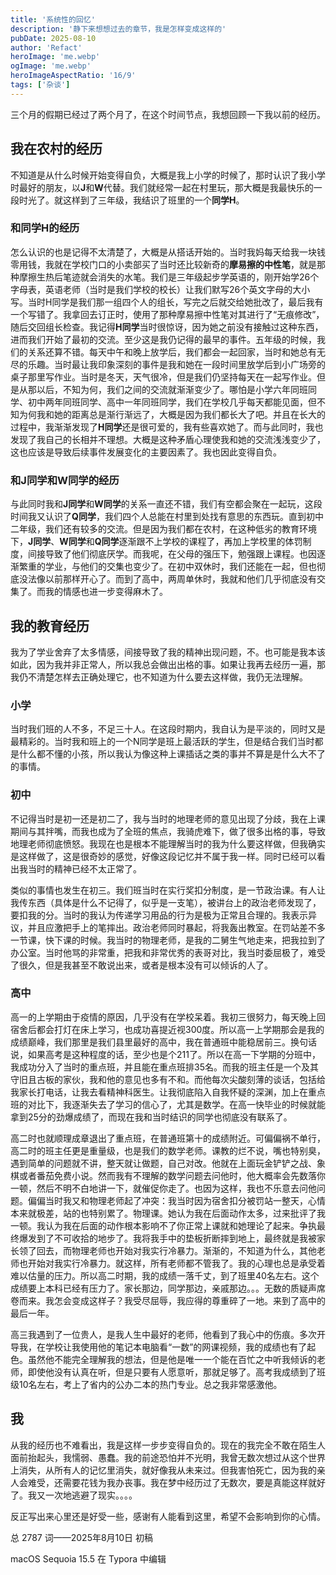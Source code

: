 ```yaml
---
title: '系统性的回忆'
description: '静下来想想过去的章节，我是怎样变成这样的'
pubDate: 2025-08-10
author: 'Refact'
heroImage: 'me.webp'
ogImage: 'me.webp'
heroImageAspectRatio: '16/9'
tags: ['杂谈']
---
```


三个月的假期已经过了两个月了，在这个时间节点，我想回顾一下我以前的经历。

## 我在农村的经历

不知道是从什么时候开始变得自负，大概是我上小学的时候了，那时认识了我小学时最好的朋友，以**J**和**W**代替。我们就经常一起在村里玩，那大概是我最快乐的一段时光了。就这样到了三年级，我结识了班里的一个**同学H**。

### 和同学H的经历

怎么认识的也是记得不太清楚了，大概是从搭话开始的。当时我妈每天给我一块钱零用钱，我就在学校门口的小卖部买了当时还比较新奇的**摩易擦的中性笔**，就是那种摩擦生热后笔迹就会消失的水笔。我们是三年级起步学英语的，刚开始学26个字母表，英语老师（当时是我们学校的校长）让我们默写26个英文字母的大小写。当时H同学是我们那一组四个人的组长，写完之后就交给她批改了，最后我有一个写错了。我拿回去订正时，使用了那种摩易擦中性笔对其进行了“无痕修改”，随后交回组长检查。我记得**H同学**当时很惊讶，因为她之前没有接触过这种东西，进而我们开始了最初的交流。至少这是我仍记得的最早的事件。五年级的时候，我们的关系还算不错。每天中午和晚上放学后，我们都会一起回家，当时和她总有无尽的乐趣。当时最让我印象深刻的事件是我和她在一段时间里放学后到小广场旁的桌子那里写作业。当时是冬天，天气很冷，但是我们仍坚持每天在一起写作业。但是从那以后，不知为何，我们之间的交流就渐渐变少了。哪怕是小学六年同班同学、初中两年同班同学、高中一年同班同学，我们在学校几乎每天都能见面，但不知为何我和她的距离总是渐行渐远了，大概是因为我们都长大了吧。并且在长大的过程中，我渐渐发现了**H同学**还是很可爱的，我有些喜欢她了。而与此同时，我也发现了我自己的长相并不理想。大概是这种矛盾心理使我和她的交流浅浅变少了，这也应该是导致后续事件发展变化的主要因素了。我也因此变得自负。

### 和**J同学**和**W同学**的经历

与此同时我和**J同学**和**W同学**的关系一直还不错，我们有空都会聚在一起玩，这段时间我又认识了**Q同学**，我们四个人总能在村里到处找有意思的东西玩。直到初中二年级，我们还有较多的交流。但是因为我们都在农村，在这种低劣的教育环境下，**J同学**、**W同学**和**Q同学**逐渐跟不上学校的课程了，再加上学校里的体罚制度，间接导致了他们彻底厌学。而我呢，在父母的强压下，勉强跟上课程。也因逐渐繁重的学业，与他们的交集也变少了。在初中双休时，我们还能在一起，但也彻底没法像以前那样开心了。而到了高中，两周单休时，我就和他们几乎彻底没有交集了。而我的情感也进一步变得麻木了。

## 我的教育经历

我为了学业舍弃了太多情感，间接导致了我的精神出现问题，不。也可能是我本该如此，因为我并非正常人，所以我总会做出出格的事。如果让我再去经历一遍，那我仍不清楚怎样去正确处理它，也不知道为什么要去这样做，我仍无法理解。

### 小学

当时我们班的人不多，不足三十人。在这段时期内，我自认为是平淡的，同时又是最精彩的。当时我和班上的一个N同学是班上最活跃的学生，但是结合我们当时都是什么都不懂的小孩，所以我认为像这种上课插话之类的事并不算是是什么大不了的事情。

### 初中

不记得当时是初一还是初二了，我与当时的地理老师的意见出现了分歧，我在上课期间与其拌嘴，而我也成为了全班的焦点，我骑虎难下，做了很多出格的事，导致地理老师彻底愤怒。我现在也是根本不能理解当时的我为什么要这样做，但我确实是这样做了，这是很奇妙的感觉，好像这段记忆并不属于我一样。同时已经可以看出我当时的精神已经不太正常了。

类似的事情也发生在初三。我们班当时在实行奖扣分制度，是一节政治课。有人让我传东西（具体是什么不记得了，似乎是一支笔），被讲台上的政治老师发现了，要扣我的分。当时的我认为传递学习用品的行为是极为正常且合理的。我表示异议，并且应激把手上的笔摔出。政治老师同时暴起，将我轰出教室。在罚站差不多一节课，快下课的时候。我当时的物理老师，是我的二舅生气地走来，把我拉到了办公室。当时他骂的非常重，把我和非常优秀的表哥对比，我当时委屈极了，难受了很久，但是我甚至不敢说出来，或者是根本没有可以倾诉的人了。

### 高中

高一的上学期由于疫情的原因，几乎没有在学校呆着。我初三很努力，每天晚上回宿舍后都会打灯在床上学习，也成功喜提近视300度。所以高一上学期那会是我的成绩巅峰，我们那里是我们县里最好的高中，我在普通班中能稳居前三。换句话说，如果高考是这种程度的话，至少也是个211了。所以在高一下学期的分班中，我成功分入了当时的重点班，并且能在重点班排35名。而我的班主任是一个及其守旧且古板的家伙，我和他的意见也多有不和。而他每次尖酸刻薄的谈话，包括给我家长打电话，让我去看精神科医生。让我彻底陷入自我怀疑的深渊，加上在重点班的对比下，我逐渐失去了学习的信心了，尤其是数学。在高一快毕业的时候就能拿到25分的劲爆成绩了，而现在我和当时结识的同学也彻底没有联系了。

高二时也就顺理成章退出了重点班，在普通班第十的成绩附近。可偏偏祸不单行，高二时的班主任更是重量级，也是我们的数学老师。课教的烂不说，嘴也特别臭，遇到简单的问题就不讲，整天就让做题，自己对改。他就在上面玩金铲铲之战、象棋或者番茄免费小说。然而我有不理解的数学问题去问他时，他大概率会先数落你一顿，然后不明不白地讲一下，就催促你走了。也因为这样，我也不乐意去问他问题。偏偏当时我又和物理老师起了冲突：我当时因为宿舍扣分被罚站一整天，心情本来就极差，站的也特别累了。物理课。她认为我在后面动作太多，过来批评了我一顿。我认为我在后面的动作根本影响不了你正常上课就和她理论了起来。争执最终爆发到了不可收拾的地步了。我将我手中的垫板折断摔到地上，最终就是我被家长领了回去，而物理老师也开始对我实行冷暴力。渐渐的，不知道为什么，其他老师也开始对我实行冷暴力。就这样，所有老师都不管我了。我的心理也总是承受着难以估量的压力。所以高二时期，我的成绩一落千丈，到了班里40名左右。这个成绩要上本科已经有压力了。家长那边，同学那边，亲戚那边。。。无数的质疑声席卷而来。我怎会变成这样子？我受尽屈辱，我应得的尊重碎了一地。来到了高中的最后一年。

高三我遇到了一位贵人，是我人生中最好的老师，他看到了我心中的伤痕。多次开导我，在学校让我使用他的笔记本电脑看“一数”的网课视频，我的成绩也有了起色。虽然他不能完全理解我的想法，但是他是唯一一个能在百忙之中听我倾诉的老师，即使他没有认真在听，但是只要有人愿意听，那就足够了。高考我成绩到了班级10名左右，考上了省内的公办二本的热门专业。总之我非常感激他。

## 我

从我的经历也不难看出，我是这样一步步变得自负的。现在的我完全不敢在陌生人面前抬起头，我懦弱、愚蠢。我的前途恐怕并不光明，我曾无数次想过从这个世界上消失，从所有人的记忆里消失，就好像我从未来过。但我害怕死亡，因为我的亲人会难受，还需要花钱为我办丧事。我在梦中经历过了无数次，要是真能这样就好了。我又一次地逃避了现实。。。。

反正写出来心里还是好受一些，感谢有人能看到这里，希望不会影响到你的心情。

总 2787 词——2025年8月10日 初稿

macOS Sequoia 15.5 在 Typora 中编辑
